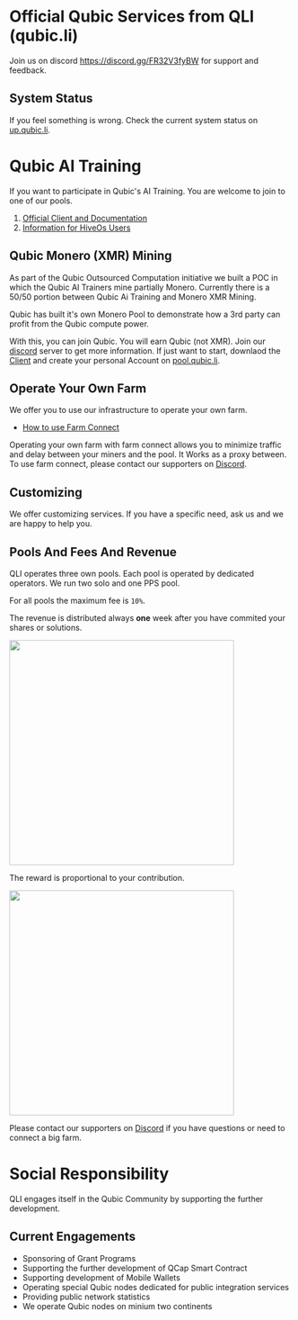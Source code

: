 # Official Qubic Services from QLI (qubic.li)

Join us on discord https://discord.gg/FR32V3fyBW for support and feedback.

## System Status
If you feel something is wrong. Check the current system status on [up.qubic.li](https://up.qubic.li/).

# Qubic AI Training
If you want to participate in Qubic's AI Training. You are welcome to join to one of our pools.

1. [Official Client and Documentation](https://github.com/qubic-li/client)
2. [Information for HiveOs Users](https://github.com/qubic-li/hiveos)

## Qubic Monero (XMR) Mining
As part of the Qubic Outsourced Computation initiative we built a POC in which the Qubic AI Trainers mine partially Monero.
Currently there is a 50/50 portion between Qubic Ai Training and Monero XMR Mining.

Qubic has built it's own Monero Pool to demonstrate how a 3rd party can profit from the Qubic compute power.

With this, you can join Qubic. You will earn Qubic (not XMR). Join our [discord](https://discord.gg/FR32V3fyBW) server to get more information.
If just want to start, downlaod the [Client](https://github.com/qubic-li/client) and create your personal Account on [pool.qubic.li](https://pool.qubic.li).

## Operate Your Own Farm
We offer you to use our infrastructure to operate your own farm.

- [How to use Farm Connect](https://github.com/qubic-li/client/blob/main/farm-connect.md)

Operating your own farm with farm connect allows you to minimize traffic and delay between your miners and the pool. It Works as a proxy between.
To use farm connect, please contact our supporters on [Discord](https://discord.gg/FR32V3fyBW).

## Customizing
We offer customizing services. If you have a specific need, ask us and we are happy to help you.

## Pools And Fees And Revenue
QLI operates three own pools. Each pool is operated by dedicated operators. We run two solo and one PPS pool.

For all pools the maximum fee is `10%`.

The revenue is distributed always **one** week after you have commited your shares or solutions.

<img src="https://github.com/user-attachments/assets/56f61d70-d8f0-4540-adf9-c5e057c8b4f6" width="400">

The reward is proportional to your contribution.

<img src="https://github.com/user-attachments/assets/554bda11-30d1-48fb-8fe1-381703c06d78" width="400">

Please contact our supporters on [Discord](https://discord.gg/FR32V3fyBW) if you have questions or need to connect a big farm.

# Social Responsibility
QLI engages itself in the Qubic Community by supporting the further development.

## Current Engagements
- Sponsoring of Grant Programs
- Supporting the further development of QCap Smart Contract
- Supporting development of Mobile Wallets
- Operating special Qubic nodes dedicated for public integration services
- Providing public network statistics
- We operate Qubic nodes on minium two continents

